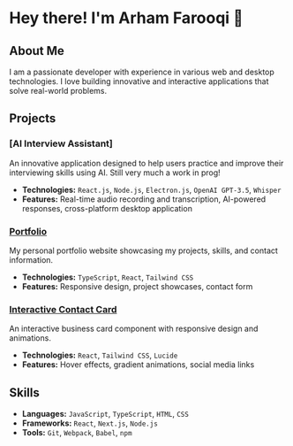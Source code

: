 # Hey there! I'm Arham Farooqi 👋

## About Me
I am a passionate developer with experience in various web and desktop technologies. I love building innovative and interactive applications that solve real-world problems.

## Projects

### [AI Interview Assistant]
An innovative application designed to help users practice and improve their interviewing skills using AI. Still very much a work in prog!
- **Technologies:** ```React.js```, ```Node.js```, ```Electron.js```, ```OpenAI GPT-3.5```, ```Whisper```
- **Features:** Real-time audio recording and transcription, AI-powered responses, cross-platform desktop application

### [Portfolio](https://github.com/ArhamF/portfolio)
My personal portfolio website showcasing my projects, skills, and contact information.
- **Technologies:** ```TypeScript```, ```React```, ```Tailwind CSS```
- **Features:** Responsive design, project showcases, contact form

### [Interactive Contact Card](https://github.com/ArhamF/contact-card)
An interactive business card component with responsive design and animations.
- **Technologies:** ```React```, ```Tailwind CSS```, ```Lucide```
- **Features:** Hover effects, gradient animations, social media links

## Skills
- **Languages:** ```JavaScript```, ```TypeScript```, ```HTML```, ```CSS```
- **Frameworks:** ```React```, ```Next.js```, ```Node.js```
- **Tools:** ```Git```, ```Webpack```, ```Babel```, ```npm```
